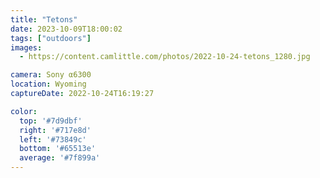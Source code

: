 ```yaml
---
title: "Tetons"
date: 2023-10-09T18:00:02
tags: ["outdoors"]
images:
  - https://content.camlittle.com/photos/2022-10-24-tetons_1280.jpg

camera: Sony α6300
location: Wyoming
captureDate: 2022-10-24T16:19:27

color:
  top: '#7d9dbf'
  right: '#717e8d'
  left: '#73849c'
  bottom: '#65513e'
  average: '#7f899a'
---
```

